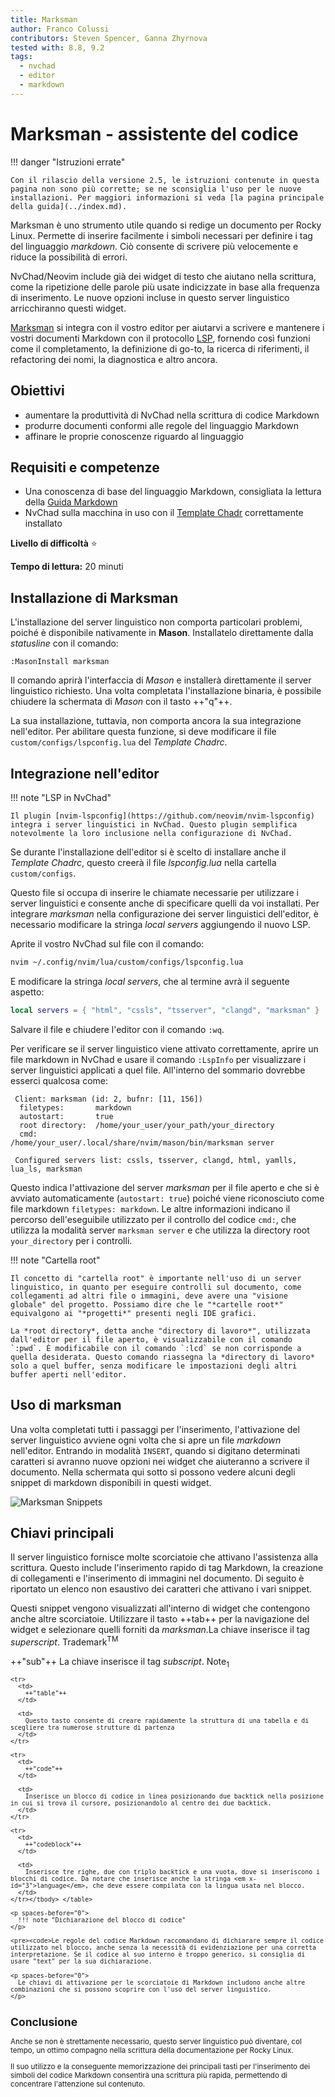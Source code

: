 ```yaml
---
title: Marksman
author: Franco Colussi
contributors: Steven Spencer, Ganna Zhyrnova
tested with: 8.8, 9.2
tags:
  - nvchad
  - editor
  - markdown
---
```


# Marksman - assistente del codice

!!! danger "Istruzioni errate"

    Con il rilascio della versione 2.5, le istruzioni contenute in questa pagina non sono più corrette; se ne sconsiglia l'uso per le nuove installazioni. Per maggiori informazioni si veda [la pagina principale della guida](../index.md).

Marksman è uno strumento utile quando si redige un documento per Rocky Linux. Permette di inserire facilmente i simboli necessari per definire i tag del linguaggio *markdown*. Ciò consente di scrivere più velocemente e riduce la possibilità di errori.

NvChad/Neovim include già dei widget di testo che aiutano nella scrittura, come la ripetizione delle parole più usate indicizzate in base alla frequenza di inserimento. Le nuove opzioni incluse in questo server linguistico arricchiranno questi widget.

[Marksman](https://github.com/artempyanykh/marksman) si integra con il vostro editor per aiutarvi a scrivere e mantenere i vostri documenti Markdown con il protocollo [LSP](https://microsoft.github.io/language-server-protocol/), fornendo così funzioni come il completamento, la definizione di go-to, la ricerca di riferimenti, il refactoring dei nomi, la diagnostica e altro ancora.

## Obiettivi

- aumentare la produttività di NvChad nella scrittura di codice Markdown
- produrre documenti conformi alle regole del linguaggio Markdown
- affinare le proprie conoscenze riguardo al linguaggio

## Requisiti e competenze

- Una conoscenza di base del linguaggio Markdown, consigliata la lettura della [Guida Markdown](https://www.markdownguide.org/)
- NvChad sulla macchina in uso con il [Template Chadr](./template_chadrc.md) correttamente installato

**Livello di difficoltà** :star:

**Tempo di lettura:** 20 minuti

## Installazione di Marksman

L'installazione del server linguistico non comporta particolari problemi, poiché è disponibile nativamente in **Mason**. Installatelo direttamente dalla *statusline* con il comando:

`:MasonInstall marksman`

Il comando aprirà l'interfaccia di *Mason* e installerà direttamente il server linguistico richiesto. Una volta completata l'installazione binaria, è possibile chiudere la schermata di *Mason* con il tasto ++"q"++.

La sua installazione, tuttavia, non comporta ancora la sua integrazione nell'editor. Per abilitare questa funzione, si deve modificare il file `custom/configs/lspconfig.lua` del *Template Chadrc*.

## Integrazione nell'editor

!!! note "LSP in NvChad"

    Il plugin [nvim-lspconfig](https://github.com/neovim/nvim-lspconfig) integra i server linguistici in NvChad. Questo plugin semplifica notevolmente la loro inclusione nella configurazione di NvChad.

Se durante l'installazione dell'editor si è scelto di installare anche il *Template Chadrc*, questo creerà il file *lspconfig.lua* nella cartella `custom/configs`.

Questo file si occupa di inserire le chiamate necessarie per utilizzare i server linguistici e consente anche di specificare quelli da voi installati. Per integrare *marksman* nella configurazione dei server linguistici dell'editor, è necessario modificare la stringa *local servers* aggiungendo il nuovo LSP.

Aprite il vostro NvChad sul file con il comando:

```bash
nvim ~/.config/nvim/lua/custom/configs/lspconfig.lua
```

E modificare la stringa *local servers*, che al termine avrà il seguente aspetto:

```lua
local servers = { "html", "cssls", "tsserver", "clangd", "marksman" }
```

Salvare il file e chiudere l'editor con il comando `:wq`.

Per verificare se il server linguistico viene attivato correttamente, aprire un file markdown in NvChad e usare il comando `:LspInfo` per visualizzare i server linguistici applicati a quel file. All'interno del sommario dovrebbe esserci qualcosa come:

```text
 Client: marksman (id: 2, bufnr: [11, 156])
  filetypes:       markdown
  autostart:       true
  root directory:  /home/your_user/your_path/your_directory
  cmd:             /home/your_user/.local/share/nvim/mason/bin/marksman server

 Configured servers list: cssls, tsserver, clangd, html, yamlls, lua_ls, marksman
```

Questo indica l'attivazione del server *marksman* per il file aperto e che si è avviato automaticamente (`autostart: true`) poiché viene riconosciuto come file markdown `filetypes: markdown`. Le altre informazioni indicano il percorso dell'eseguibile utilizzato per il controllo del codice `cmd:`, che utilizza la modalità server `marksman server` e che utilizza la directory root `your_directory` per i controlli.

!!! note "Cartella root"

    Il concetto di "cartella root" è importante nell'uso di un server linguistico, in quanto per eseguire controlli sul documento, come collegamenti ad altri file o immagini, deve avere una "visione globale" del progetto. Possiamo dire che le "*cartelle root*" equivalgono ai "*progetti*" presenti negli IDE grafici.
    
    La *root directory*, detta anche "directory di lavoro*", utilizzata dall'editor per il file aperto, è visualizzabile con il comando `:pwd`. È modificabile con il comando `:lcd` se non corrisponde a quella desiderata. Questo comando riassegna la *directory di lavoro* solo a quel buffer, senza modificare le impostazioni degli altri buffer aperti nell'editor.

## Uso di marksman

Una volta completati tutti i passaggi per l'inserimento, l'attivazione del server linguistico avviene ogni volta che si apre un file *markdown* nell'editor. Entrando in modalità `INSERT`, quando si digitano determinati caratteri si avranno nuove opzioni nei widget che aiuteranno a scrivere il documento. Nella schermata qui sotto si possono vedere alcuni degli snippet di markdown disponibili in questi widget.

![Marksman Snippets](./images/marksman_snippets.png)

## Chiavi principali

Il server linguistico fornisce molte scorciatoie che attivano l'assistenza alla scrittura. Questo include l'inserimento rapido di tag Markdown, la creazione di collegamenti e l'inserimento di immagini nel documento. Di seguito è riportato un elenco non esaustivo dei caratteri che attivano i vari snippet.

Questi snippet vengono visualizzati all'interno di widget che contengono anche altre scorciatoie. Utilizzare il tasto ++tab++ per la navigazione del widget e selezionare quelli forniti da *marksman*.La chiave inserisce il tag *superscript*. Trademark<sup>TM</td> </tr> 

<tr>
  <td>
    ++"sub"++
  </td>
  
  <td>
    La chiave inserisce il tag <em x-id="3">subscript</em>. Note<sub>1</td> </tr> 
    
    <tr>
      <td>
        ++"table"++
      </td>
      
      <td>
        Questo tasto consente di creare rapidamente la struttura di una tabella e di scegliere tra numerose strutture di partenza
      </td>
    </tr>
    
    <tr>
      <td>
        ++"code"++
      </td>
      
      <td>
        Inserisce un blocco di codice in linea posizionando due backtick nella posizione in cui si trova il cursore, posizionandolo al centro dei due backtick.
      </td>
    </tr>
    
    <tr>
      <td>
        ++"codeblock"++
      </td>
      
      <td>
        Inserisce tre righe, due con triplo backtick e una vuota, dove si inseriscono i blocchi di codice. Da notare che inserisce anche la stringa <em x-id="3">language</em>, che deve essere compilata con la lingua usata nel blocco.
      </td>
    </tr></tbody> </table> 
    
    <p spaces-before="0">
      !!! note "Dichiarazione del blocco di codice"
    </p>
    
    <pre><code>Le regole del codice Markdown raccomandano di dichiarare sempre il codice utilizzato nel blocco, anche senza la necessità di evidenziazione per una corretta interpretazione. Se il codice al suo interno è troppo generico, si consiglia di usare "text" per la sua dichiarazione.
</code></pre>
    
    <p spaces-before="0">
      Le chiavi di attivazione per le scorciatoie di Markdown includono anche altre combinazioni che si possono scoprire con l'uso del server linguistico.
    </p>
    
    

<h2 spaces-before="0">
  Conclusione
</h2>

<p spaces-before="0">
  Anche se non è strettamente necessario, questo server linguistico può diventare, col tempo, un ottimo compagno nella scrittura della documentazione per Rocky Linux.
</p>

<p spaces-before="0">
  Il suo utilizzo e la conseguente memorizzazione dei principali tasti per l'inserimento dei simboli del codice Markdown consentirà una scrittura più rapida, permettendo di concentrare l'attenzione sul contenuto.
</p>
